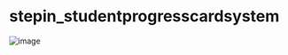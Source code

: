 # stepin_studentprogresscardsystem
![image](https://user-images.githubusercontent.com/89718540/132464208-b50d0c4f-ef61-40c6-a901-42f997760434.png)
